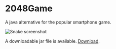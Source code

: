 # 2048Game
A java alternative for the popular smartphone game.

![Snake screenshot](http://dipankarjana.com/wp-content/uploads/screenshots/game2048_screen.jpg)

A downloadable jar file is available. [Download](http://dipankarjana.com/wp-content/uploads/demo/game2048/2048_game.jar "Download").